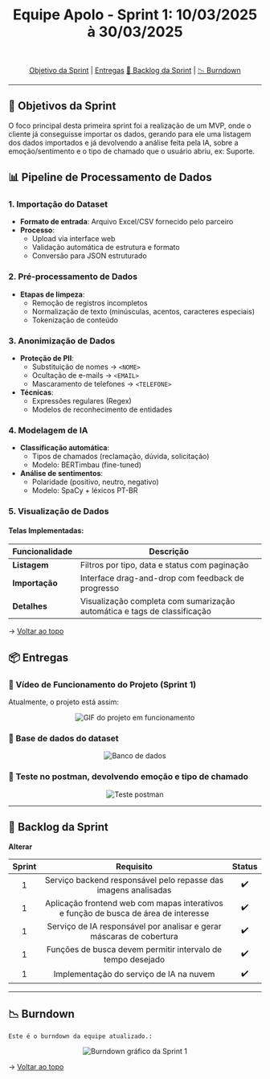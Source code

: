 <h1 align="center"> Equipe Apolo - Sprint 1: 10/03/2025 à 30/03/2025 </h1>

<br id="topo">
<p align="center">
    <a href="#objetivo">Objetivo da Sprint</a>  |  
    <a href="#entrega">Entregas</a>
    <a href="#backlog">📝 Backlog da Sprint</a>  |  
    <a href="#burndown">📉 Burndown</a>
</p>

---

<h2 id="objetivo">🎯 Objetivos da Sprint</h2>

O foco principal desta primeira sprint foi a realização de um MVP, onde o cliente já conseguisse importar os dados, gerando para ele uma listagem dos dados importados e já devolvendo a análise feita pela IA, sobre a emoção/sentimento e o tipo de chamado que o usuário abriu, ex: Suporte.

## 📊 Pipeline de Processamento de Dados

### 1. Importação do Dataset
- **Formato de entrada**: Arquivo Excel/CSV fornecido pelo parceiro
- **Processo**:
  - Upload via interface web
  - Validação automática de estrutura e formato
  - Conversão para JSON estruturado

### 2. Pré-processamento de Dados
- **Etapas de limpeza**:
  - Remoção de registros incompletos
  - Normalização de texto (minúsculas, acentos, caracteres especiais)
  - Tokenização de conteúdo

### 3. Anonimização de Dados
- **Proteção de PII**:
  - Substituição de nomes → `<NOME>`
  - Ocultação de e-mails → `<EMAIL>`
  - Mascaramento de telefones → `<TELEFONE>`
- **Técnicas**:
  - Expressões regulares (Regex)
  - Modelos de reconhecimento de entidades

### 4. Modelagem de IA
- **Classificação automática**:
  - Tipos de chamados (reclamação, dúvida, solicitação)
  - Modelo: BERTimbau (fine-tuned)
- **Análise de sentimentos**:
  - Polaridade (positivo, neutro, negativo)
  - Modelo: SpaCy + léxicos PT-BR

### 5. Visualização de Dados
#### Telas Implementadas:
| Funcionalidade          | Descrição                                                                 |
|-------------------------|---------------------------------------------------------------------------|
| **Listagem**            | Filtros por tipo, data e status com paginação                             |
| **Importação**          | Interface drag-and-drop com feedback de progresso                         |
| **Detalhes**            | Visualização completa com sumarização automática e tags de classificação |

→ [Voltar ao topo](#topo)

<span id="entrega">

<h2 id="entregas">📦 Entregas</h2>

### 🎥 Vídeo de Funcionamento do Projeto (Sprint 1)

Atualmente, o projeto está assim:
<p align="center">
  <img src="" alt="GIF do projeto em funcionamento">
</p>


### 📸 Base de dados do dataset

<p align="center">
  <img src="" alt="Banco de dados">
</p>

### 📸 Teste no postman, devolvendo emoção e tipo de chamado

<p align="center">
  <img src="" alt="Teste postman">
</p>

---

<h2 id="backlog">📝 Backlog da Sprint</h2>

**Alterar**
<div align="center">
  
| Sprint | Requisito | Status |
|:------:|:----------:|:------:|
| 1      | Serviço backend responsável pelo repasse das imagens analisadas | ✔️ |
| 1      | Aplicação frontend web com mapas interativos e função de busca de área de interesse | ✔️ |
| 1      | Serviço de IA responsável por analisar e gerar máscaras de cobertura | ✔️ |
| 1      | Funções de busca devem permitir intervalo de tempo desejado | ✔️ |
| 1      | Implementação do serviço de IA na nuvem | ✔️ |

---

</div>
<h2 id="burndown">📉 Burndown</h2>

    Este é o burndown da equipe atualizado.:
<p align="center">
  <img src="" alt="Burndown gráfico da Sprint 1">
</p>

→ [Voltar ao topo](#topo)
